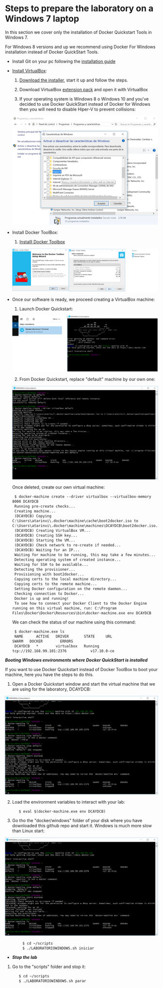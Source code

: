 # Steps to prepare the laboratory on a Windows 7 laptop

 In this section we cover only the installation of Docker Quickstart Tools in Windows 7.

 For Windows 8 versions and up we recommend using Docker For Windows installation instead
 of Docker QuickStart Tools.

 - Install Git on your pc following the [installation guide](https://git-scm.com/)

 - [Install VirtualBox](http://www.virtualbox.org/):

    1) [Download the installer](http://download.virtualbox.org/virtualbox/5.2.0/VirtualBox-5.2.0-118431-Win.exe),
       start it up and follow the steps.

    2) Download VirtualBox [extension pack](http://download.virtualbox.org/virtualbox/5.2.0/Oracle_VM_VirtualBox_Extension_Pack-5.2.0-118431.vbox-extpack)
       and open it with VirtualBox

    3) If your operating system is Windows 8 o Windows 10 and you've decided to use Docker QuickStart
       instead of Docker for Windows then you will need to disable Hiper-V to prevent collisions:

    ![alt text](imagenes/desactivar-hiper-v.png "Disable Hiper-V")

 - Install Docker ToolBox:

    1) [Installl Docker Toolbox](https://download.docker.com/win/stable/DockerToolbox.exe)

    ![alt text](imagenes/instalar-docker-toolbox.png "Instalar docker toolbox")

 - Once our software is ready, we proceed creating a VirtualBox machine:

    1) Launch Docker Quickstart:

    ![alt text](imagenes/docker-quickstart.png "Launch Docker Quickstart")

    2) From Docker Quickstart, replace "default" machine by our own one:

    ![alt text](imagenes/recrear-docker-default.png "Delete default machine")

    Once deleted, create our own virtual machine:

        $ docker-machine create --driver virtualbox --virtualbox-memory 8000 DCAYDCB
        Running pre-create checks...
        Creating machine...
        (DCAYDCB) Copying C:\Users\atarinvi\.docker\machine\cache\boot2docker.iso to C:\Users\atarinvi\.docker\machine\machines\DCAYDCB\boot2docker.iso...
        (DCAYDCB) Creating VirtualBox VM...
        (DCAYDCB) Creating SSH key...
        (DCAYDCB) Starting the VM...
        (DCAYDCB) Check network to re-create if needed...
        (DCAYDCB) Waiting for an IP...
        Waiting for machine to be running, this may take a few minutes...
        Detecting operating system of created instance...
        Waiting for SSH to be available...
        Detecting the provisioner...
        Provisioning with boot2docker...
        Copying certs to the local machine directory...
        Copying certs to the remote machine...
        Setting Docker configuration on the remote daemon...
        Checking connection to Docker...
        Docker is up and running!
        To see how to connect your Docker Client to the Docker Engine running on this virtual machine, run: C:\Program Files\Docker\Docker\Resources\bin\docker-machine.exe env DCAYDCB

    We can check the status of our machine using this command:


        $ docker-machine.exe ls
        NAME      ACTIVE   DRIVER       STATE     URL                         SWARM   DOCKER        ERRORS
        DCAYDCB   *        virtualbox   Running   tcp://192.168.99.101:2376           v17.10.0-ce

  ***Booting Windows environments where Docker QuickStart is installed***

   If you want to use Docker Quickstart instead of Docker ToolBox to boot your machine, here you have
   the steps to do this.

   1) Open a Docker Quickstart window and start the virtual machine that we are using for the
   laboratory, DCAYDCB:

 ![alt text](imagenes/preparar-laboratorio.png "Preparare your lab")


  2) Load the environment variables to interact with your lab:

            $ eval $(docker-machine.exe env DCAYDCB)

  4) Go tho the "docker/windows" folder of your disk where you have downloaded this github repo
    and start it. Windows is much more slow than Linux start:

 ![alt text](imagenes/preparar-laboratorio.png "Preparare your lab")

            $ cd ~/scripts
            $ ./LABORATORIOWINDOWS.sh iniciar


  - ***Stop the lab***

  1) Go to the "scripts" folder and stop it:

            $ cd ~/scripts
            $ ./LABORATORIOWINDOWS.sh parar